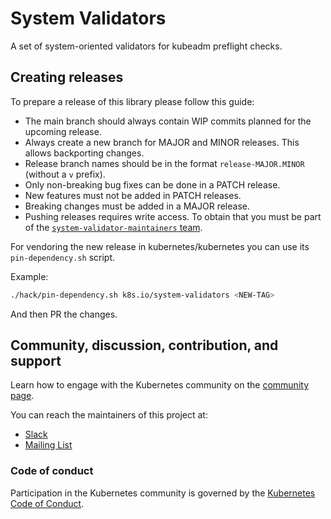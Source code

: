 # System Validators

A set of system-oriented validators for kubeadm preflight checks.

## Creating releases

To prepare a release of this library please follow this guide:
- The main branch should always contain WIP commits planned for the upcoming release.
- Always create a new branch for MAJOR and MINOR releases. This allows backporting changes.
- Release branch names should be in the format `release-MAJOR.MINOR` (without a `v` prefix).
- Only non-breaking bug fixes can be done in a PATCH release.
- New features must not be added in PATCH releases.
- Breaking changes must be added in a MAJOR release.
- Pushing releases requires write access. To obtain that you must be part of
the [`system-validator-maintainers` team](http://git.k8s.io/org/config/kubernetes/sig-cluster-lifecycle/teams.yaml).

For vendoring the new release in kubernetes/kubernetes you can use its `pin-dependency.sh` script.

Example:
```bash
./hack/pin-dependency.sh k8s.io/system-validators <NEW-TAG>
```

And then PR the changes.

## Community, discussion, contribution, and support

Learn how to engage with the Kubernetes community on the [community page](http://kubernetes.io/community/).

You can reach the maintainers of this project at:

- [Slack](https://kubernetes.slack.com/messages/sig-cluster-lifecycle)
- [Mailing List](https://groups.google.com/a/kubernetes.io/g/sig-cluster-lifecycle)

### Code of conduct

Participation in the Kubernetes community is governed by the [Kubernetes Code of Conduct](code-of-conduct.md).
